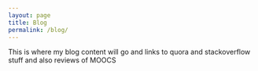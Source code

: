 ```yaml
---
layout: page
title: Blog
permalink: /blog/
---
```

This is where my blog content will go and links to quora and stackoverflow stuff and also reviews of MOOCS
